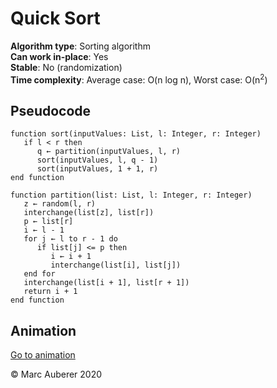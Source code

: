 # Quick Sort
**Algorithm type**: Sorting algorithm <br>
**Can work in-place**: Yes <br>
**Stable**: No (randomization) <br>
**Time complexity**: Average case: O(n log n), Worst case: O(n<sup>2</sup>)

## Pseudocode
```
function sort(inputValues: List, l: Integer, r: Integer)
   if l < r then
      q ← partition(inputValues, l, r)
      sort(inputValues, l, q - 1)
      sort(inputValues, 1 + 1, r)
end function

function partition(list: List, l: Integer, r: Integer)
   z ← random(l, r)
   interchange(list[z], list[r])
   p ← list[r]
   i ← l - 1
   for j ← l to r - 1 do
      if list[j] <= p then
         i ← i + 1
         interchange(list[i], list[j])
   end for
   interchange(list[i + 1], list[r + 1])
   return i + 1
end function
```

## Animation
[Go to animation](https://www.toptal.com/developers/sorting-algorithms/quick-sort)

© Marc Auberer 2020